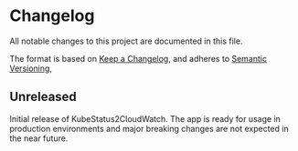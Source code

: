 # Changelog

All notable changes to this project are documented in this file.

The format is based on [Keep a Changelog](https://keepachangelog.com/en/1.1.0),
and adheres to [Semantic Versioning](https://semver.org/spec/v2.0.0),

## Unreleased

Initial release of KubeStatus2CloudWatch. The app is ready for usage
in production environments and major breaking changes are not expected in the
near future.
